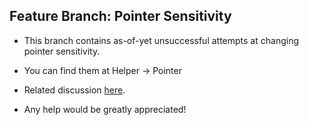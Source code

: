 ## Feature Branch: Pointer Sensitivity

- This branch contains as-of-yet unsuccessful attempts at changing pointer sensitivity.

- You can find them at Helper -> Pointer

- Related discussion [here](https://github.com/noah-nuebling/mac-mouse-fix/issues/14).

- Any help would be greatly appreciated!
